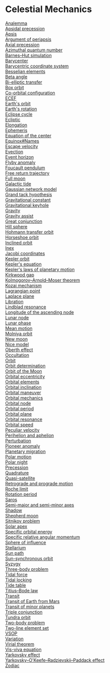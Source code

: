 # Celestial Mechanics
[Analemma](https://en.wikipedia.org/wiki/Analemma)<br>
[Apsidal precession](https://en.wikipedia.org/wiki/Apsidal_precession)<br>
[Apsis](https://en.wikipedia.org/wiki/Apsis)<br>
[Argument of periapsis](https://en.wikipedia.org/wiki/Argument_of_periapsis)<br>
[Axial precession](https://en.wikipedia.org/wiki/Axial_precession)<br>
[Azimuthal quantum number](https://en.wikipedia.org/wiki/Azimuthal_quantum_number)<br>
[Barnes–Hut simulation](https://en.wikipedia.org/wiki/Barnes%E2%80%93Hut_simulation)<br>
[Barycenter](https://en.wikipedia.org/wiki/Barycenter)<br>
[Barycentric coordinate system](https://en.wikipedia.org/wiki/Barycentric_coordinate_system)<br>
[Besselian elements](https://en.wikipedia.org/wiki/Besselian_elements)<br>
[Beta angle](https://en.wikipedia.org/wiki/Beta_angle)<br>
[Bi-elliptic transfer](https://en.wikipedia.org/wiki/Bi-elliptic_transfer)<br>
[Box orbit](https://en.wikipedia.org/wiki/Box_orbit)<br>
[Co-orbital configuration](https://en.wikipedia.org/wiki/Co-orbital_configuration)<br>
[ECEF](https://en.wikipedia.org/wiki/ECEF)<br>
[Earth's orbit](https://en.wikipedia.org/wiki/Earth%27s_orbit)<br>
[Earth's rotation](https://en.wikipedia.org/wiki/Earth%27s_rotation)<br>
[Eclipse cycle](https://en.wikipedia.org/wiki/Eclipse_cycle)<br>
[Ecliptic](https://en.wikipedia.org/wiki/Ecliptic)<br>
[Elongation](https://en.wikipedia.org/wiki/Elongation_(astronomy))<br>
[Ephemeris](https://en.wikipedia.org/wiki/Ephemeris)<br>
[Equation of the center](https://en.wikipedia.org/wiki/Equation_of_the_center)<br>
[Equinox#Names](https://en.wikipedia.org/wiki/Equinox#Names)<br>
[Escape velocity](https://en.wikipedia.org/wiki/Escape_velocity)<br>
[Evection](https://en.wikipedia.org/wiki/Evection)<br>
[Event horizon](https://en.wikipedia.org/wiki/Event_horizon)<br>
[Flyby anomaly](https://en.wikipedia.org/wiki/Flyby_anomaly)<br>
[Foucault pendulum](https://en.wikipedia.org/wiki/Foucault_pendulum)<br>
[Free return trajectory](https://en.wikipedia.org/wiki/Free_return_trajectory)<br>
[Full moon](https://en.wikipedia.org/wiki/Full_moon)<br>
[Galactic tide](https://en.wikipedia.org/wiki/Galactic_tide)<br>
[Gaussian network model](https://en.wikipedia.org/wiki/Gaussian_network_model)<br>
[Grand tack hypothesis](https://en.wikipedia.org/wiki/Grand_tack_hypothesis)<br>
[Gravitational constant](https://en.wikipedia.org/wiki/Gravitational_constant)<br>
[Gravitational keyhole](https://en.wikipedia.org/wiki/Gravitational_keyhole)<br>
[Gravity](https://en.wikipedia.org/wiki/Gravity)<br>
[Gravity assist](https://en.wikipedia.org/wiki/Gravity_assist)<br>
[Great conjunction](https://en.wikipedia.org/wiki/Great_conjunction)<br>
[Hill sphere](https://en.wikipedia.org/wiki/Hill_sphere)<br>
[Hohmann transfer orbit](https://en.wikipedia.org/wiki/Hohmann_transfer_orbit)<br>
[Horseshoe orbit](https://en.wikipedia.org/wiki/Horseshoe_orbit)<br>
[Inclined orbit](https://en.wikipedia.org/wiki/Inclined_orbit)<br>
[Inex](https://en.wikipedia.org/wiki/Inex)<br>
[Jacobi coordinates](https://en.wikipedia.org/wiki/Jacobi_coordinates)<br>
[Kepler orbit](https://en.wikipedia.org/wiki/Kepler_orbit)<br>
[Kepler's equation](https://en.wikipedia.org/wiki/Kepler%27s_equation)<br>
[Kepler's laws of planetary motion](https://en.wikipedia.org/wiki/Kepler%27s_laws_of_planetary_motion)<br>
[Kirkwood gap](https://en.wikipedia.org/wiki/Kirkwood_gap)<br>
[Kolmogorov–Arnold–Moser theorem](https://en.wikipedia.org/wiki/Kolmogorov%E2%80%93Arnold%E2%80%93Moser_theorem)<br>
[Kozai mechanism](https://en.wikipedia.org/wiki/Kozai_mechanism)<br>
[Lagrangian point](https://en.wikipedia.org/wiki/Lagrangian_point)<br>
[Laplace plane](https://en.wikipedia.org/wiki/Laplace_plane)<br>
[Libration](https://en.wikipedia.org/wiki/Libration)<br>
[Lindblad resonance](https://en.wikipedia.org/wiki/Lindblad_resonance)<br>
[Longitude of the ascending node](https://en.wikipedia.org/wiki/Longitude_of_the_ascending_node)<br>
[Lunar node](https://en.wikipedia.org/wiki/Lunar_node)<br>
[Lunar phase](https://en.wikipedia.org/wiki/Lunar_phase)<br>
[Mean motion](https://en.wikipedia.org/wiki/Mean_motion)<br>
[Molniya orbit](https://en.wikipedia.org/wiki/Molniya_orbit)<br>
[New moon](https://en.wikipedia.org/wiki/New_moon)<br>
[Nice model](https://en.wikipedia.org/wiki/Nice_model)<br>
[Oberth effect](https://en.wikipedia.org/wiki/Oberth_effect)<br>
[Occultation](https://en.wikipedia.org/wiki/Occultation)<br>
[Orbit](https://en.wikipedia.org/wiki/Orbit)<br>
[Orbit determination](https://en.wikipedia.org/wiki/Orbit_determination)<br>
[Orbit of the Moon](https://en.wikipedia.org/wiki/Orbit_of_the_Moon)<br>
[Orbital eccentricity](https://en.wikipedia.org/wiki/Orbital_eccentricity)<br>
[Orbital elements](https://en.wikipedia.org/wiki/Orbital_elements)<br>
[Orbital inclination](https://en.wikipedia.org/wiki/Orbital_inclination)<br>
[Orbital maneuver](https://en.wikipedia.org/wiki/Orbital_maneuver)<br>
[Orbital mechanics](https://en.wikipedia.org/wiki/Orbital_mechanics)<br>
[Orbital node](https://en.wikipedia.org/wiki/Orbital_node)<br>
[Orbital period](https://en.wikipedia.org/wiki/Orbital_period)<br>
[Orbital plane](https://en.wikipedia.org/wiki/Orbital_plane_(astronomy))<br>
[Orbital resonance](https://en.wikipedia.org/wiki/Orbital_resonance)<br>
[Orbital speed](https://en.wikipedia.org/wiki/Orbital_speed)<br>
[Peculiar velocity](https://en.wikipedia.org/wiki/Peculiar_velocity)<br>
[Perihelion and aphelion](https://en.wikipedia.org/wiki/Perihelion_and_aphelion)<br>
[Perturbation](https://en.wikipedia.org/wiki/Perturbation_(astronomy))<br>
[Pioneer anomaly](https://en.wikipedia.org/wiki/Pioneer_anomaly)<br>
[Planetary migration](https://en.wikipedia.org/wiki/Planetary_migration)<br>
[Polar motion](https://en.wikipedia.org/wiki/Polar_motion)<br>
[Polar night](https://en.wikipedia.org/wiki/Polar_night)<br>
[Precession](https://en.wikipedia.org/wiki/Precession)<br>
[Quadrature](https://en.wikipedia.org/wiki/Quadrature_(astronomy))<br>
[Quasi-satellite](https://en.wikipedia.org/wiki/Quasi-satellite)<br>
[Retrograde and prograde motion](https://en.wikipedia.org/wiki/Retrograde_and_prograde_motion)<br>
[Roche limit](https://en.wikipedia.org/wiki/Roche_limit)<br>
[Rotation period](https://en.wikipedia.org/wiki/Rotation_period)<br>
[Saros](https://en.wikipedia.org/wiki/Saros_(astronomy))<br>
[Semi-major and semi-minor axes](https://en.wikipedia.org/wiki/Semi-major_and_semi-minor_axes)<br>
[Shadow](https://en.wikipedia.org/wiki/Shadow)<br>
[Shepherd moon](https://en.wikipedia.org/wiki/Shepherd_moon)<br>
[Sitnikov problem](https://en.wikipedia.org/wiki/Sitnikov_problem)<br>
[Solar apex](https://en.wikipedia.org/wiki/Solar_apex)<br>
[Specific orbital energy](https://en.wikipedia.org/wiki/Specific_orbital_energy)<br>
[Specific relative angular momentum](https://en.wikipedia.org/wiki/Specific_relative_angular_momentum)<br>
[Sphere of influence](https://en.wikipedia.org/wiki/Sphere_of_influence_(astrodynamics))<br>
[Stellarium](https://en.wikipedia.org/wiki/Stellarium_(software))<br>
[Sun path](https://en.wikipedia.org/wiki/Sun_path)<br>
[Sun-synchronous orbit](https://en.wikipedia.org/wiki/Sun-synchronous_orbit)<br>
[Syzygy](https://en.wikipedia.org/wiki/Syzygy_(astronomy))<br>
[Three-body problem](https://en.wikipedia.org/wiki/Three-body_problem)<br>
[Tidal force](https://en.wikipedia.org/wiki/Tidal_force)<br>
[Tidal locking](https://en.wikipedia.org/wiki/Tidal_locking)<br>
[Tide table](https://en.wikipedia.org/wiki/Tide_table)<br>
[Titius–Bode law](https://en.wikipedia.org/wiki/Titius%E2%80%93Bode_law)<br>
[Transit](https://en.wikipedia.org/wiki/Transit_(astronomy))<br>
[Transit of Earth from Mars](https://en.wikipedia.org/wiki/Transit_of_Earth_from_Mars)<br>
[Transit of minor planets](https://en.wikipedia.org/wiki/Transit_of_minor_planets)<br>
[Triple conjunction](https://en.wikipedia.org/wiki/Triple_conjunction)<br>
[Tundra orbit](https://en.wikipedia.org/wiki/Tundra_orbit)<br>
[Two-body problem](https://en.wikipedia.org/wiki/Two-body_problem)<br>
[Two-line element set](https://en.wikipedia.org/wiki/Two-line_element_set)<br>
[VSOP](https://en.wikipedia.org/wiki/VSOP)<br>
[Variation](https://en.wikipedia.org/wiki/Variation_(astronomy))<br>
[Virial theorem](https://en.wikipedia.org/wiki/Virial_theorem)<br>
[Vis-viva equation](https://en.wikipedia.org/wiki/Vis-viva_equation)<br>
[Yarkovsky effect](https://en.wikipedia.org/wiki/Yarkovsky_effect)<br>
[Yarkovsky–O'Keefe–Radzievskii–Paddack effect](https://en.wikipedia.org/wiki/Yarkovsky%E2%80%93O%27Keefe%E2%80%93Radzievskii%E2%80%93Paddack_effect)<br>
[Zodiac](https://en.wikipedia.org/wiki/Zodiac)<br>
